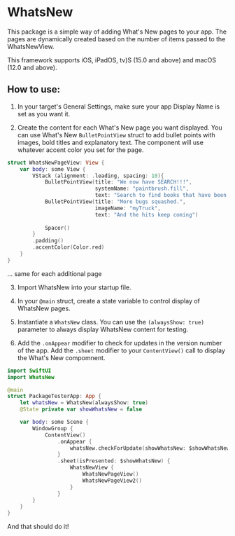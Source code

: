 # WhatsNew

This package is a simple way of adding What's New pages to your app. The pages
are dynamically created based on the number of items passed to the WhatsNewView.

This framework supports iOS, iPadOS, tv)S (15.0 and above) and macOS (12.0 and above).

## How to use:

1) In your target's General Settings, make sure your app Display Name is set as you want it.

2) Create the content for each What's New page you want displayed. You can use What's New `BulletPointView` struct to add bullet points with images, bold titles and explanatory text. The component will use whatever accent color you set for the page.

```swift
struct WhatsNewPageView: View {
    var body: some View {
        VStack (alignment: .leading, spacing: 10){
            BulletPointView(title: "We now have SEARCH!!!",
                            systemName: "paintbrush.fill",
                            text: "Search to find books that have been on previous best seller lists.")
            BulletPointView(title: "More bugs squashed.",
                            imageName: "myTruck",
                            text: "And the hits keep coming")
                            
            Spacer()
        }
        .padding()
        .accentColor(Color.red)
    }
}
```

... same for each additional page


3) Import WhatsNew into your startup file.

4) In your `@main` struct, create a state variable to control display of WhatsNew pages.

5) Instantiate a `WhatsNew` class. You can use the `(alwaysShow: true)` parameter to always display WhatsNew content for testing.

6) Add the `.onAppear` modifier to check for updates in the version number of the app. Add the `.sheet` modifier to your `ContentView()` call to display the What's New compomnent.

```swift
import SwiftUI
import WhatsNew

@main
struct PackageTesterApp: App {
    let whatsNew = WhatsNew(alwaysShow: true)
    @State private var showWhatsNew = false

    var body: some Scene {
        WindowGroup {
            ContentView()
                .onAppear {
                    whatsNew.checkForUpdate(showWhatsNew: $showWhatsNew)
                }
                .sheet(isPresented: $showWhatsNew) {
                    WhatsNewView {
                        WhatsNewPageView()
                        WhatsNewPageView2()
                    }
                }
        }
    }
}

```

And that should do it!
